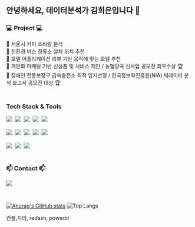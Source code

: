 ## 안녕하세요, 데이터분석가 김희은입니다 👋

<!--
**HEKIM-1810/HEKIM-1810** is a ✨ _special_ ✨ repository because its `README.md` (this file) appears on your GitHub profile.

Here are some ideas to get you started:

- 🔭 I’m currently working on ...
- 🌱 I’m currently learning ...
- 👯 I’m looking to collaborate on ...
- 🤔 I’m looking for help with ...
- 💬 Ask me about ...
- 📫 How to reach me: ...
- 😄 Pronouns: ...
- ⚡ Fun fact: ...
-->


</div>

<!--내용 부분-->

<h3 align="left">💻 Project 💻 </h3>
 📁 서울시 커피 소비량 분석 <br>
 📁 친환경 버스 정류소 설치 위치 추천 <br>
 📁 호텔 어플리케이션 리뷰 기반 목적에 맞는 호텔 추천 <br>
 📁 개인화 마케팅 기반 신상품 및 서비스 제안 / 농협양곡 신사업 공모전 최우수상 🏆 <br>
 📁 장애인 전동보장구 급속충전소 최적 입지선정 / 한국정보화진흥원(NIA) 빅데이터 분석 보고서 공모전 대상 🏆 <br>
<br>


<h3 align="left"> Tech Stack & Tools </h3>

<div align="left">
  <img src="https://img.shields.io/badge/Python-3766AB?style=flat-square&logo=Python&logoColor=white"/></a>&nbsp
  <img src="https://img.shields.io/badge/pandas-150458.svg?style=flat-square&logo=pandas&logoColor=white" />&nbsp
  <img src="https://img.shields.io/badge/numpy-4d77cf.svg?style=flat-square&logo=numpy&logoColor=white" />&nbsp
  <img src="https://img.shields.io/badge/Matplotlib-11557c.svg?style=flat-square&logo=Matplotlib&logoColor=white" />&nbsp
  <img src="https://img.shields.io/badge/Mysql-E6B91E?style=flat-square&logo=MySql&logoColor=white"/></a>&nbsp
</div>
<br>
<div align="left">
  <img src="https://img.shields.io/badge/git-F05033.svg?style=flat-square&logo=git&logoColor=white" />&nbsp
  <img src="https://img.shields.io/badge/github-181717.svg?style=flat-square&logo=github&logoColor=white" />&nbsp
  <img src="https://img.shields.io/badge/Notion-F3F3F3.svg?style=flat-square&logo=notion&logoColor=black" />&nbsp
  <img src="https://img.shields.io/badge/VSCode-2C2C32.svg?style=flat-square&logo=visual-studio-code&logoColor=22ABF3" />&nbsp
  <img src="https://img.shields.io/badge/jupyter-2C2C32.svg?style=flat-square&logo=jupyter&logoColor=F37726" />&nbsp
<!--   <img src="https://img.shields.io/badge/Colab-2C2C32.svg?style=flat-square&logo=googlecolab&logoColor=F9AB00" />&nbsp -->
</div>

<br>

<div align="left">
  <img src="https://img.shields.io/badge/figma-F24E1E.svg?style=flat-square&logo=figma&logoColor=white" />&nbsp
  <img src="https://img.shields.io/badge/slack-4A154B.svg?style=flat-square&logo=slack&logoColor=white" />&nbsp
  <img src="https://img.shields.io/badge/miricanvas-03C75A.svg?style=flat-square&logo=canvas&logoColor=white" />&nbsp
</div>


<br>

<h3 align="left">📫 Contact 📫</h3>
<div align="left">
  <a href="hekim12437@gmail.com"><img src="https://img.shields.io/badge/Gmail-d14836?style=flat-square&logo=Gmail&logoColor=white&link=hekim12437@gmail.com"/></a>
  </p>


<br>

[![Anurag's GitHub stats](https://github-readme-stats.vercel.app/api?username=hyeinisfree&hide_title=true&show_icons=true&include_all_commits=true&disable_animations=true&theme=vue)](https://github.com/anuraghazra/github-readme-stats)
![Top Langs](https://github-readme-stats.vercel.app/api/top-langs/?username=HEKIM-1810&layout=compact) 

컨플,지라, redash, powerbi

